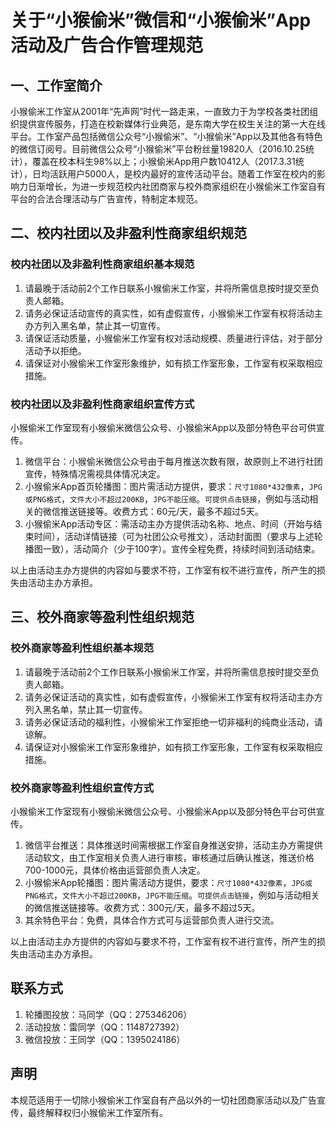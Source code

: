 # 关于“小猴偷米”微信和“小猴偷米”App活动及广告合作管理规范
## 一、工作室简介
小猴偷米工作室从2001年“先声网”时代一路走来，一直致力于为学校各类社团组织提供宣传服务，打造在校新媒体行业典范，是东南大学在校生关注的第一大在线平台。工作室产品包括微信公众号“小猴偷米”、“小猴偷米”App以及其他各有特色的微信订阅号。目前微信公众号“小猴偷米”平台粉丝量19820人（2016.10.25统计），覆盖在校本科生98%以上；小猴偷米App用户数10412人（2017.3.31统计），日均活跃用户5000人，是校内最好的宣传活动平台。随着工作室在校内的影响力日渐增长，为进一步规范校内社团商家与校外商家组织在小猴偷米工作室自有平台的合法合理活动与广告宣传，特制定本规范。

## 二、校内社团以及非盈利性商家组织规范
### 校内社团以及非盈利性商家组织基本规范
1. 请最晚于活动前2个工作日联系小猴偷米工作室，并将所需信息按时提交至负责人邮箱。
2. 请务必保证活动宣传的真实性，如有虚假宣传，小猴偷米工作室有权将活动主办方列入黑名单，禁止其一切宣传。
3. 请保证活动质量，小猴偷米工作室有权对活动规模、质量进行评估，对于部分活动予以拒绝。
4. 请保证对小猴偷米工作室形象维护，如有损工作室形象，工作室有权采取相应措施。

### 校内社团以及非盈利性商家组织宣传方式
小猴偷米工作室现有小猴偷米微信公众号、小猴偷米App以及部分特色平台可供宣传。
1. 微信平台：小猴偷米微信公众号由于每月推送次数有限，故原则上不进行社团宣传，特殊情况需视具体情况决定。
2. 小猴偷米App首页轮播图：图片需活动方提供，要求：`尺寸1080*432像素`，`JPG或PNG格式`，`文件大小不超过200KB`，`JPG不能压缩`。`可提供点击链接`，例如与活动相关的微信推送链接等。收费方式：60元/天，最多不超过5天。
3. 小猴偷米App活动专区：需活动主办方提供活动名称、地点、时间（开始与结束时间），活动详情链接（可为社团公众号推文），活动封面图（要求与上述轮播图一致），活动简介（少于100字）。宣传全程免费，持续时间到活动结束。

以上由活动主办方提供的内容如与要求不符，工作室有权不进行宣传，所产生的损失由活动主办方承担。

## 三、校外商家等盈利性组织规范
### 校外商家等盈利性组织基本规范
1. 请最晚于活动前2个工作日联系小猴偷米工作室，并将所需信息按时提交至负责人邮箱。
2. 请务必保证活动的真实性，如有虚假宣传，小猴偷米工作室有权将活动主办方列入黑名单，禁止其一切宣传。
3. 请务必保证活动的福利性，小猴偷米工作室拒绝一切非福利的纯商业活动，请谅解。
4. 请保证对小猴偷米工作室形象维护，如有损工作室形象，工作室有权采取相应措施。

### 校外商家等盈利性组织宣传方式
小猴偷米工作室现有小猴偷米微信公众号、小猴偷米App以及部分特色平台可供宣传。
1. 微信平台推送：具体推送时间需根据工作室自身推送安排，活动主办方需提供活动软文，由工作室相关负责人进行审核，审核通过后确认推送，推送价格700-1000元，具体价格由运营部负责人决定。
2. 小猴偷米App轮播图：图片需活动方提供，要求：`尺寸1080*432像素`，`JPG或PNG格式`，`文件大小不超过200KB`，`JPG不能压缩`。`可提供点击链接`，例如与活动相关的微信推送链接等。收费方式：300元/天，最多不超过5天。
3. 其余特色平台：免费，具体合作方式可与运营部负责人进行交流。

以上由活动主办方提供的内容如与要求不符，工作室有权不进行宣传，所产生的损失由活动主办方承担。

## 联系方式
1. 轮播图投放：马同学（QQ：275346206）
2. 活动投放：雷同学（QQ：1148727392）
3. 微信投放：王同学（QQ：1395024186）

## 声明
本规范适用于一切除小猴偷米工作室自有产品以外的一切社团商家活动以及广告宣传，最终解释权归小猴偷米工作室所有。

